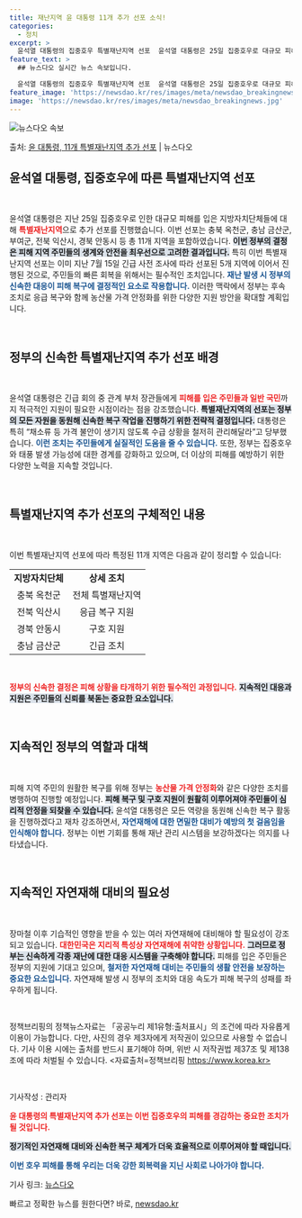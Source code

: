 ```yaml
---
title: 재난지역 윤 대통령 11개 추가 선포 소식!
categories:
  - 정치
excerpt: >
  윤석열 대통령의 집중호우 특별재난지역 선포  윤석열 대통령은 25일 집중호우로 대규모 피해가 발생한 충북 옥…
feature_text: >
  ## 뉴스다오 실시간 뉴스 속보입니다.

  윤석열 대통령의 집중호우 특별재난지역 선포  윤석열 대통령은 25일 집중호우로 대규모 피해가 발생한 충북 옥…
feature_image: 'https://newsdao.kr/res/images/meta/newsdao_breakingnews.jpg'
image: 'https://newsdao.kr/res/images/meta/newsdao_breakingnews.jpg'
---
```


![뉴스다오 속보](https://newsdao.kr/res/images/meta/newsdao_breakingnews.jpg)

<p>출처: <a href="https://newsdao.kr/5034" rel="dofollow">윤 대통령, 11개 특별재난지역 추가 선포</a> | 뉴스다오</p>

<h2 data-ke-size="size26">윤석열 대통령, 집중호우에 따른 특별재난지역 선포</h2>

<p data-ke-size="size16">&nbsp;</p>

윤석열 대통령은 지난 25일 집중호우로 인한 대규모 피해를 입은 지방자치단체들에 대해 <b><span style="color: #ee2323;">특별재난지역</span></b>으로 추가 선포를 진행했습니다. 이번 선포는 충북 옥천군, 충남 금산군, 부여군, 전북 익산시, 경북 안동시 등 총 11개 지역을 포함하였습니다. <b><span style="background-color: #21538527;">이번 정부의 결정은 피해 지역 주민들의 생계와 안전을 최우선으로 고려한 결과입니다.</span></b> 특히 이번 특별재난지역 선포는 이미 지난 7월 15일 긴급 사전 조사에 따라 선포된 5개 지역에 이어서 진행된 것으로, 주민들의 빠른 회복을 위해서는 필수적인 조치입니다. <b><span style="color: #1a5490;">재난 발생 시 정부의 신속한 대응이 피해 복구에 결정적인 요소로 작용합니다.</span></b> 이러한 맥락에서 정부는 후속 조치로 응급 복구와 함께 농산물 가격 안정화를 위한 다양한 지원 방안을 확대할 계획입니다.

<p data-ke-size="size16">&nbsp;</p>

<h2 data-ke-size="size26">정부의 신속한 특별재난지역 추가 선포 배경</h2>

<p data-ke-size="size16">&nbsp;</p>

윤석열 대통령은 긴급 회의 중 관계 부처 장관들에게 <b><span style="color: #ee2323;">피해를 입은 주민들과 일반 국민</span></b>까지 적극적인 지원이 필요한 시점이라는 점을 강조했습니다. <b><span style="background-color: #21538527;">특별재난지역의 선포는 정부의 모든 자원을 동원해 신속한 복구 작업을 진행하기 위한 전략적 결정입니다.</span></b> 대통령은 특히 “채소류 등 가격 불안이 생기지 않도록 수급 상황을 철저히 관리해달라”고 당부했습니다. <b><span style="color: #1a5490;">이런 조치는 주민들에게 실질적인 도움을 줄 수 있습니다.</span></b> 또한, 정부는 집중호우와 태풍 발생 가능성에 대한 경계를 강화하고 있으며, 더 이상의 피해를 예방하기 위한 다양한 노력을 지속할 것입니다.

<p data-ke-size="size16">&nbsp;</p>

<h2 data-ke-size="size26">특별재난지역 추가 선포의 구체적인 내용</h2>

<p data-ke-size="size16">&nbsp;</p>

이번 특별재난지역 선포에 따라 특정된 11개 지역은 다음과 같이 정리할 수 있습니다:

<table>
<tr>
    <td style="text-align: center; height: 17px;"><b>지방자치단체</b></td>
    <td style="text-align: center; height: 17px;"><b>상세 조치</b></td>
</tr>
<tr>
    <td style="text-align: center; height: 17px;">충북 옥천군</td>
    <td style="text-align: center; height: 17px;">전체 특별재난지역</td>
</tr>
<tr>
    <td style="text-align: center; height: 17px;">전북 익산시</td>
    <td style="text-align: center; height: 17px;">응급 복구 지원</td>
</tr>
<tr>
    <td style="text-align: center; height: 17px;">경북 안동시</td>
    <td style="text-align: center; height: 17px;">구호 지원</td>
</tr>
<tr>
    <td style="text-align: center; height: 17px;">충남 금산군</td>
    <td style="text-align: center; height: 17px;">긴급 조치</td>
</tr>
</table>

<p data-ke-size="size16">&nbsp;</p>

<b><span style="color: #ee2323;">정부의 신속한 결정은 피해 상황을 타개하기 위한 필수적인 과정입니다.</span></b> <b><span style="background-color: #21538527;">지속적인 대응과 지원은 주민들의 신뢰를 북돋는 중요한 요소입니다.</span></b>

<p data-ke-size="size16">&nbsp;</p>

<h2 data-ke-size="size26">지속적인 정부의 역할과 대책</h2>

<p data-ke-size="size16">&nbsp;</p>

피해 지역 주민의 원활한 복구를 위해 정부는 <b><span style="color: #ee2323;">농산물 가격 안정화</span></b>와 같은 다양한 조치를 병행하여 진행할 예정입니다. <b><span style="background-color: #21538527;">피해 복구 및 구호 지원이 원활히 이루어져야 주민들이 심리적 안정을 되찾을 수 있습니다.</span></b> 윤석열 대통령은 모든 역량을 동원해 신속한 복구 활동을 진행하겠다고 재차 강조하면서, <b><span style="color: #1a5490;">자연재해에 대한 면밀한 대비가 예방의 첫 걸음임을 인식해야 합니다.</span></b> 정부는 이번 기회를 통해 재난 관리 시스템을 보강하겠다는 의지를 나타냈습니다.

<p data-ke-size="size16">&nbsp;</p>

<h2 data-ke-size="size26">지속적인 자연재해 대비의 필요성</h2>

<p data-ke-size="size16">&nbsp;</p>

장마철 이후 기습적인 영향을 받을 수 있는 여러 자연재해에 대비해야 할 필요성이 강조되고 있습니다. <b><span style="color: #ee2323;">대한민국은 지리적 특성상 자연재해에 취약한 상황입니다.</span></b> <b><span style="background-color: #21538527;">그러므로 정부는 신속하게 각종 재난에 대한 대응 시스템을 구축해야 합니다.</span></b> 피해를 입은 주민들은 정부의 지원에 기대고 있으며, <b><span style="color: #1a5490;">철저한 자연재해 대비는 주민들의 생활 안전을 보장하는 중요한 요소입니다.</span></b> 자연재해 발생 시 정부의 조치와 대응 속도가 피해 복구의 성패를 좌우하게 됩니다.

<p data-ke-size="size16">&nbsp;</p>

정책브리핑의 정책뉴스자료는 「공공누리 제1유형:출처표시」의 조건에 따라 자유롭게 이용이 가능합니다. 다만, 사진의 경우 제3자에게 저작권이 있으므로 사용할 수 없습니다. 기사 이용 시에는 출처를 반드시 표기해야 하며, 위반 시 저작권법 제37조 및 제138조에 따라 처벌될 수 있습니다. <자료출처=정책브리핑 https://www.korea.kr>

<p data-ke-size="size16">&nbsp;</p>

기사작성 : 관리자

<b><span style="color: #ee2323;">윤 대통령의 특별재난지역 추가 선포는 이번 집중호우의 피해를 경감하는 중요한 조치가 될 것입니다.</span></b>

<b><span style="background-color: #21538527;">정기적인 자연재해 대비와 신속한 복구 체계가 더욱 효율적으로 이루어져야 할 때입니다.</span></b>

<b><span style="color: #1a5490;">이번 호우 피해를 통해 우리는 더욱 강한 회복력을 지닌 사회로 나아가야 합니다.</span></b>

기사 링크: [뉴스다오](https://newsdao.kr/5034) 

빠르고 정확한 뉴스를 원한다면? 바로, <a href="https://newsdao.kr" rel="dofollow">newsdao.kr</a>


